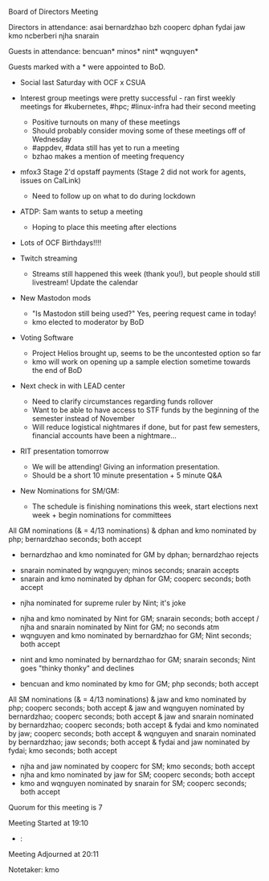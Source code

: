 Board of Directors Meeting

Directors in attendance:
asai
bernardzhao
bzh
cooperc
dphan
fydai
jaw
kmo
ncberberi
njha
snarain

Guests in attendance:
bencuan*
minos*
nint*
wqnguyen*

Guests marked with a * were appointed to BoD.


- Social last Saturday with OCF x CSUA
- Interest group meetings were pretty successful - ran first weekly meetings for #kubernetes, #hpc; #linux-infra had their second meeting
	- Positive turnouts on many of these meetings
	- Should probably consider moving some of these meetings off of Wednesday
	- #appdev, #data still has yet to run a meeting
	- bzhao makes a mention of meeting frequency

- mfox3 Stage 2'd opstaff payments (Stage 2 did not work for agents, issues on CalLink)
	- Need to follow up on what to do during lockdown

- ATDP: Sam wants to setup a meeting
	- Hoping to place this meeting after elections

- Lots of OCF Birthdays!!!!

- Twitch streaming
	- Streams still happened this week (thank you!), but people should still livestream! Update the calendar

- New Mastodon mods
	- "Is Mastodon still being used?" Yes, peering request came in today!
	- kmo elected to moderator by BoD

- Voting Software
	- Project Helios brought up, seems to be the uncontested option so far
	- kmo will work on opening up a sample election sometime towards the end of BoD

- Next check in with LEAD center
	- Need to clarify circumstances regarding funds rollover
	- Want to be able to have access to STF funds by the beginning of the semester instead of November
	- Will reduce logistical nightmares if done, but for past few semesters, financial accounts have been a nightmare...

- RIT presentation tomorrow
	- We will be attending! Giving an information presentation.
	- Should be a short 10 minute presentation + 5 minute Q&A

- New Nominations for SM/GM:
	- The schedule is finishing nominations this week, start elections next week + begin nominations for committees

All GM nominations (& = 4/13 nominations)
& dphan and kmo nominated by php; bernardzhao seconds; both accept
- bernardzhao and kmo nominated for GM by dphan; bernardzhao rejects 
+ snarain nominated by wqnguyen; minos seconds; snarain accepts
+ snarain and kmo nominated by dphan for GM; cooperc seconds; both accept
- njha nominated for supreme ruler by Nint; it's joke
+ njha and kmo nominated by Nint for GM; snarain seconds; both accept
/ njha and snarain nominated by Nint for GM; no seconds atm
+ wqnguyen and kmo nominated by bernardzhao for GM; Nint seconds; both accept
- nint and kmo nominated by bernardzhao for GM; snarain seconds; Nint goes "thinky thonky" and declines
+ bencuan and kmo nominated by kmo for GM; php seconds; both accept

All SM nominations (& = 4/13 nominations)
& jaw and kmo nominated by php; cooperc seconds; both accept
& jaw and wqnguyen nominated by bernardzhao; cooperc seconds; both accept
& jaw and snarain nominated by bernardzhao; cooperc seconds; both accept
& fydai and kmo nominated by jaw; cooperc seconds; both accept
& wqnguyen and snarain nominated by bernardzhao; jaw seconds; both accept
& fydai and jaw nominated by fydai; kmo seconds; both accept
+ njha and jaw nominated by cooperc for SM; kmo seconds; both accept
+ njha and kmo nominated by jaw for SM; cooperc seconds; both accept
+ kmo and wqnguyen nominated by snarain for SM; cooperc seconds; both accept

Quorum for this meeting is 7

Meeting Started at 19:10

* <RT NUMBER>: <TOPIC>

Meeting Adjourned at 20:11

Notetaker: kmo
